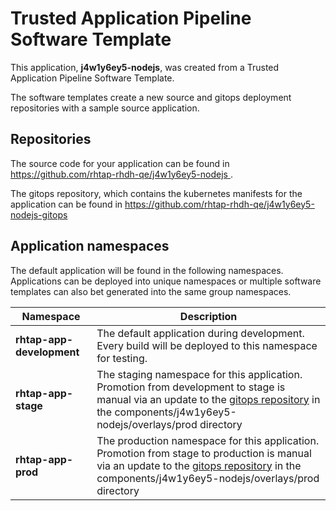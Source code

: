 # Trusted Application Pipeline Software Template

This application, **j4w1y6ey5-nodejs**, was created from a Trusted Application Pipeline Software Template.

The software templates create a new source and gitops deployment repositories with a sample source application. 

## Repositories

The source code for your application can be found in [https://github.com/rhtap-rhdh-qe/j4w1y6ey5-nodejs ](https://github.com/rhtap-rhdh-qe/j4w1y6ey5-nodejs ).
 
The gitops repository, which contains the kubernetes manifests for the application can be found in 
[https://github.com/rhtap-rhdh-qe/j4w1y6ey5-nodejs-gitops ](https://github.com/rhtap-rhdh-qe/j4w1y6ey5-nodejs-gitops ) 

## Application namespaces 

The default application will be found in the following namespaces. Applications can be deployed into unique namespaces or multiple software templates can also bet generated into the same group namespaces.  

|  Namespace   |  Description   |  
| -------- | -------- |   
| **rhtap-app-development** | The default application during development. Every build will be deployed to this namespace for testing. | 
| **rhtap-app-stage** | The staging namespace for this application. Promotion from development to stage is manual via an update to the [gitops repository](https://github.com/rhtap-rhdh-qe/j4w1y6ey5-nodejs-gitops ) in the components/j4w1y6ey5-nodejs/overlays/prod directory |  
| **rhtap-app-prod** | The production namespace for this application. Promotion from stage to production is manual via an update to the [gitops repository](https://github.com/rhtap-rhdh-qe/j4w1y6ey5-nodejs-gitops ) in the components/j4w1y6ey5-nodejs/overlays/prod directory | 